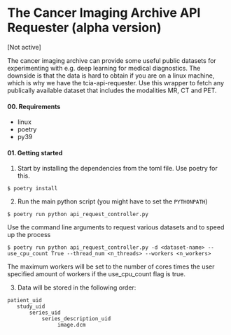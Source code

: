 # The Cancer Imaging Archive API Requester (alpha version)
[Not active]

The cancer imaging archive can provide some useful public datasets for experimenting with e.g. deep learning for medical diagnostics. The downside is that the data is hard to obtain if you are on a linux machine, which is why we have the tcia-api-requester. Use this wrapper to fetch any publically available dataset that includes the modalities MR, CT and PET. 


#### 00. Requirements
- linux
- poetry
- py39

#### 01. Getting started
1. Start by installing the dependencies from the toml file. Use poetry for this.

```
$ poetry install
```

2. Run the main python script (you might have to set the `PYTHONPATH`)

```
$ poetry run python api_request_controller.py
```

Use the command line arguments to request various datasets and to speed up the process

```
$ poetry run python api_request_controller.py -d <dataset-name> --use_cpu_count True --thread_num <n_threads> --workers <n_workers>
```

The maximum workers will be set to the number of cores times the user specified amount of workers if the use_cpu_count flag is true. 


3. Data will be stored in the following order:
```
patient_uid
   study_uid
       series_uid
           series_description_uid
                image.dcm
```
